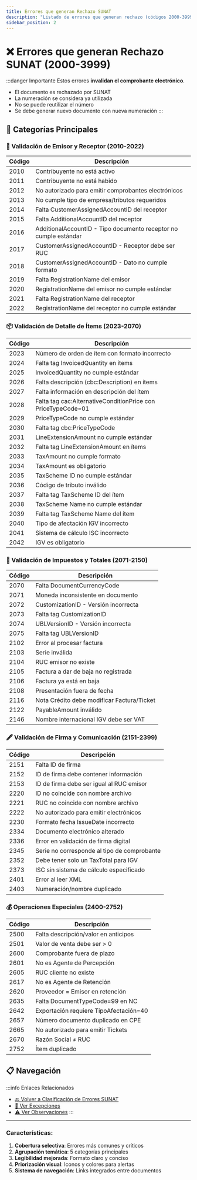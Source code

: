 ```yaml
---
title: Errores que generan Rechazo SUNAT
description: "Listado de errores que generan rechazo (códigos 2000-3999) en comprobantes electrónicos SUNAT Perú."
sidebar_position: 2
---
```


# ❌ Errores que generan Rechazo SUNAT (2000-3999)

:::danger Importante
Estos errores **invalidan el comprobante electrónico**. 
- El documento es rechazado por SUNAT
- La numeración se considera ya utilizada
- No se puede reutilizar el número
- Se debe generar nuevo documento con nueva numeración
:::

## 📑 Categorías Principales

### 📝 Validación de Emisor y Receptor (2010-2022)

| Código | Descripción |
|--------|-------------|
| 2010 | Contribuyente no está activo |
| 2011 | Contribuyente no está habido |
| 2012 | No autorizado para emitir comprobantes electrónicos |
| 2013 | No cumple tipo de empresa/tributos requeridos |
| 2014 | Falta CustomerAssignedAccountID del receptor |
| 2015 | Falta AdditionalAccountID del receptor |
| 2016 | AdditionalAccountID - Tipo documento receptor no cumple estándar |
| 2017 | CustomerAssignedAccountID - Receptor debe ser RUC |
| 2018 | CustomerAssignedAccountID - Dato no cumple formato |
| 2019 | Falta RegistrationName del emisor |
| 2020 | RegistrationName del emisor no cumple estándar |
| 2021 | Falta RegistrationName del receptor |
| 2022 | RegistrationName del receptor no cumple estándar |

### 📦 Validación de Detalle de Ítems (2023-2070)

| Código | Descripción |
|--------|-------------|
| 2023 | Número de orden de ítem con formato incorrecto |
| 2024 | Falta tag InvoicedQuantity en ítems |
| 2025 | InvoicedQuantity no cumple estándar |
| 2026 | Falta descripción (cbc:Description) en ítems |
| 2027 | Falta información en descripción del ítem |
| 2028 | Falta tag cac:AlternativeConditionPrice con PriceTypeCode=01 |
| 2029 | PriceTypeCode no cumple estándar |
| 2030 | Falta tag cbc:PriceTypeCode |
| 2031 | LineExtensionAmount no cumple estándar |
| 2032 | Falta tag LineExtensionAmount en ítems |
| 2033 | TaxAmount no cumple formato |
| 2034 | TaxAmount es obligatorio |
| 2035 | TaxScheme ID no cumple estándar |
| 2036 | Código de tributo inválido |
| 2037 | Falta tag TaxScheme ID del ítem |
| 2038 | TaxScheme Name no cumple estándar |
| 2039 | Falta tag TaxScheme Name del ítem |
| 2040 | Tipo de afectación IGV incorrecto |
| 2041 | Sistema de cálculo ISC incorrecto |
| 2042 | IGV es obligatorio |

### 💸 Validación de Impuestos y Totales (2071-2150)

| Código | Descripción |
|--------|-------------|
| 2070 | Falta DocumentCurrencyCode |
| 2071 | Moneda inconsistente en documento |
| 2072 | CustomizationID - Versión incorrecta |
| 2073 | Falta tag CustomizationID |
| 2074 | UBLVersionID - Versión incorrecta |
| 2075 | Falta tag UBLVersionID |
| 2102 | Error al procesar factura |
| 2103 | Serie inválida |
| 2104 | RUC emisor no existe |
| 2105 | Factura a dar de baja no registrada |
| 2106 | Factura ya está en baja |
| 2108 | Presentación fuera de fecha |
| 2116 | Nota Crédito debe modificar Factura/Ticket |
| 2122 | PayableAmount inválido |
| 2146 | Nombre internacional IGV debe ser VAT |

### 🖋️ Validación de Firma y Comunicación (2151-2399)

| Código | Descripción |
|--------|-------------|
| 2151 | Falta ID de firma |
| 2152 | ID de firma debe contener información |
| 2153 | ID de firma debe ser igual al RUC emisor |
| 2220 | ID no coincide con nombre archivo |
| 2221 | RUC no coincide con nombre archivo |
| 2222 | No autorizado para emitir electrónicos |
| 2230 | Formato fecha IssueDate incorrecto |
| 2334 | Documento electrónico alterado |
| 2336 | Error en validación de firma digital |
| 2345 | Serie no corresponde al tipo de comprobante |
| 2352 | Debe tener solo un TaxTotal para IGV |
| 2373 | ISC sin sistema de cálculo especificado |
| 2401 | Error al leer XML |
| 2403 | Numeración/nombre duplicado |

### 💰 Operaciones Especiales (2400-2752)

| Código | Descripción |
|--------|-------------|
| 2500 | Falta descripción/valor en anticipos |
| 2501 | Valor de venta debe ser > 0 |
| 2600 | Comprobante fuera de plazo |
| 2601 | No es Agente de Percepción |
| 2605 | RUC cliente no existe |
| 2617 | No es Agente de Retención |
| 2620 | Proveedor = Emisor en retención |
| 2635 | Falta DocumentTypeCode=99 en NC |
| 2642 | Exportación requiere TipoAfectación=40 |
| 2657 | Número documento duplicado en CPE |
| 2665 | No autorizado para emitir Tickets |
| 2670 | Razón Social ≠ RUC |
| 2752 | Ítem duplicado |

## 📋 Navegación

:::info Enlaces Relacionados
- [🔙 Volver a Clasificación de Errores SUNAT](/Pro7/sunat-errores)
- [🛑 Ver Excepciones](/Pro7/sunat-errores/excepciones-sunat)
- [⚠️ Ver Observaciones](/Pro7/sunat-errores/observaciones)
:::

---

### Características:
1. **Cobertura selectiva**: Errores más comunes y críticos
2. **Agrupación temática**: 5 categorías principales
3. **Legibilidad mejorada**: Formato claro y conciso
4. **Priorización visual**: Iconos y colores para alertas
5. **Sistema de navegación**: Links integrados entre documentos